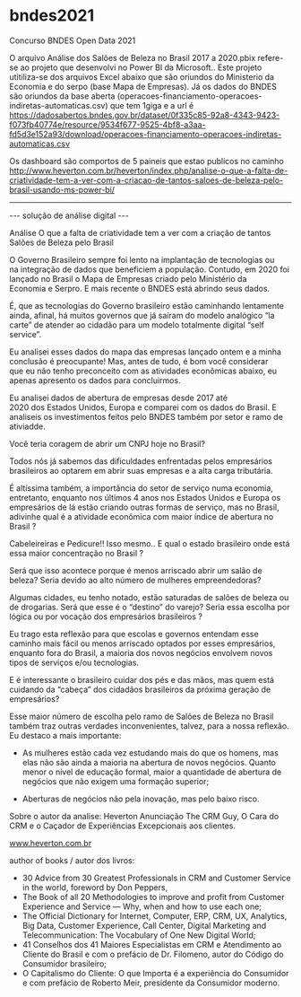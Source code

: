 # bndes2021
Concurso BNDES Open Data 2021

O arquivo Análise dos Salões de Beleza no Brasil 2017 a 2020.pbix refere-se ao projeto que desenvolvi no Power BI da Microsoft..
Este projeto utitiliza-se dos arquivos Excel abaixo que são oriundos do Ministerio da Economia e do serpo (base Mapa de Empresas).
Já os dados do BNDES são oriundos da base aberta (operacoes-financiamento-operacoes-indiretas-automaticas.csv) que tem 1giga e a url é 
https://dadosabertos.bndes.gov.br/dataset/0f335c85-92a8-4343-9423-f073fb40774e/resource/9534f677-9525-4bf8-a3aa-fd5d3e152a93/download/operacoes-financiamento-operacoes-indiretas-automaticas.csv

Os dashboard são comportos de 5 paineis que estao publicos no caminho
http://www.heverton.com.br/heverton/index.php/analise-o-que-a-falta-de-criatividade-tem-a-ver-com-a-criacao-de-tantos-saloes-de-beleza-pelo-brasil-usando-ms-power-bi/


--------------------------------------


--- solução de análise digital ---

Análise O que a falta de criatividade tem a ver com a criação de tantos Salões de Beleza pelo Brasil

O Governo Brasileiro sempre foi lento na implantação de tecnologias ou na integração de dados que beneficiem a população. Contudo, em 2020 foi lançado no Brasil o Mapa de Empresas criado pelo Ministério da Economia e Serpro. E mais recente o BNDES está abrindo seus dados. 

É, que as tecnologias do Governo brasileiro estão caminhando lentamente ainda, afinal, há muitos governos que já saíram do modelo analógico “la carte” de atender ao cidadão para um modelo totalmente digital “self service”.

Eu analisei esses dados do mapa das empresas lançado ontem e a minha conclusão é preocupante! Mas, antes de tudo, é bom você considerar que eu não tenho preconceito com as atividades econômicas abaixo, eu apenas apresento os dados para concluirmos.

Eu analisei dados de abertura de empresas desde 2017 até 2020 dos Estados Unidos, Europa e comparei com os dados do Brasil. E analiseis os investimentos feitos pelo BNDES também por setor e ramo de ativiadde. 

Você teria coragem de abrir um CNPJ hoje no Brasil?

Todos nós já sabemos das dificuldades enfrentadas pelos empresários brasileiros ao optarem em abrir suas empresas e a alta carga tributária.

É altíssima também, a importância do setor de serviço numa economia, entretanto, enquanto nos últimos 4 anos nos Estados Unidos e Europa os empresários de lá estão criando outras formas de serviço, mas no Brasil, adivinhe qual é a atividade econômica com maior índice de abertura no Brasil ?

Cabeleireiras e Pedicure!! Isso mesmo.. E qual o estado brasileiro onde está essa maior concentração no Brasil ?

Será que isso acontece porque é menos arriscado abrir um salão de beleza? Seria devido ao alto número de mulheres empreendedoras?

Algumas cidades, eu tenho notado, estão saturadas de salões de beleza ou de drogarias. Será que esse é o “destino” do varejo? Seria essa escolha por lógica ou por vocação dos empresários brasileiros ?

Eu trago esta reflexão para que escolas e governos entendam esse caminho mais fácil ou menos arriscado optados por esses empresários, enquanto fora do Brasil, a maioria dos novos negócios envolvem novos tipos de serviços e/ou tecnologias.

E é interessante o brasileiro cuidar dos pés e das mãos, mas quem está cuidando da “cabeça” dos cidadãos brasileiros da próxima geração de empresários?

Esse maior número de escolha pelo ramo de Salões de Beleza no Brasil também traz outras verdades inconvenientes, talvez, para a nossa reflexão. Eu destaco a mais importante:

- As mulheres estão cada vez estudando mais do que os homens, mas elas não são ainda a maioria na abertura de novos negócios. Quanto menor o nível de educação formal, maior a quantidade de abertura de negócios que não exigem uma formação superior;

- Aberturas de negócios não pela inovação, mas pelo baixo risco.

Sobre o autor da analise: 
Heverton Anunciação
The CRM Guy, O Cara do CRM e o Caçador de Experiências Excepcionais aos clientes.

www.heverton.com.br

author of books / autor dos livros:

- 30 Advice from 30 Greatest Professionals in CRM and Customer Service in the world, foreword by Don Peppers,
- The Book of all 20 Methodologies to improve and profit from Customer Experience and Service — Why, when and how to use each one;
- The Official Dictionary for Internet, Computer, ERP, CRM, UX, Analytics, Big Data, Customer Experience, Call Center, Digital Marketing and Telecommunication: The Vocabulary of One New Digital World;
- 41 Conselhos dos 41 Maiores Especialistas em CRM e Atendimento ao Cliente do Brasil e com o prefácio de Dr. Filomeno, autor do Código do Consumidor brasileiro;
- O Capitalismo do Cliente: O que Importa é a experiência do Consumidor e com prefácio de Roberto Meir, presidente da Consumidor moderno.







